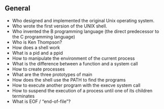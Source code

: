 ## General
- Who designed and implemented the original Unix operating system.
- Who wrote the first version of the UNIX shell.
- Who invented the B programming language (the direct predecessor to the C programming language)
- Who is Ken Thompson?
- How does a shell work
- What is a pid and a ppid
- How to manipulate the environment of the current process
- What is the difference between a function and a system call
- How to create processes
- What are the three prototypes of main
- How does the shell use the PATH to find the programs
- How to execute another program with the execve system call
- How to suspend the execution of a process until one of its children terminates
- What is EOF / “end-of-file”?
